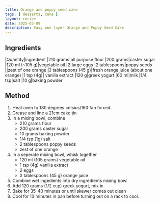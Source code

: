 ```yaml
---
title: Orange and poppy seed cake
tags: [ desserts, cake ]
layout: recipe
date: 2025-03-09
description: Easy one layer Orange and Poppy Seed Cake 
---
```

## Ingredients

|Quantity|Ingredient
|210 grams|all purpose flour
|200 grams|caster sugar
|120 ml (~105 g)|vegetable oil
|2|large eggs
|2 tablespoons|poppy seeds
||zest of one orange
|3 tablespoons (45 g)|fresh orange juice (about one orange)
|1 tsp (4g)| vanilla extract
|120 g|greek yogurt
|60 ml|milk
|1/4 tsp|salt
|10 g|baking powder

## Method

1. Heat oven to 180 degrees celsius/160 fan forced.
2. Grease and line a 21cm cake tin
3. In a mixing bowl, combine
    - 210 grams flour
    - 200 grams caster sugar
    - 10 grams baking powder
    - 1/4 tsp (1g) salt
    - 2 tablespoons poppy seeds
    - zest of one orange
4. In a seperate mixing bowl, whisk together
    - 120 ml (105 grams) vegetable oil
    - 1 tsp (4g) vanilla extract
    - 2 eggs
    - 3 tablespoons (45 g) orange juice
5. Combine wet ingedients into dry ingredients mixing bowl
6. Add 120 grams (1/2 cup) greek yogurt, mix in
9. Bake for 35-40 minutes or until skewer comes out clean
10. Cool for 10 minutes in pan before turning out on a rack to cool.
